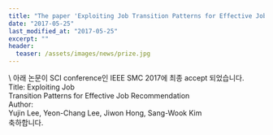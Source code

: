 ```yaml
---
title: "The paper 'Exploiting Job Transition Patterns for Effective Job Recommendation' is accepted in IEEE SMC 2017"
date: "2017-05-25"
last_modified_at: "2017-05-25"
excerpt: ""
header:
  teaser: /assets/images/news/prize.jpg
---
```

\\
아래 논문이 SCI conference인 IEEE SMC 2017에 최종 accept 되었습니다.<br>Title: Exploiting Job<br>Transition Patterns for Effective Job Recommendation<br>Author:<br>Yujin Lee, Yeon-Chang Lee, Jiwon Hong, Sang-Wook Kim<br>축하합니다.